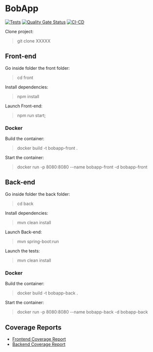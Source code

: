 # BobApp
[![Tests](https://github.com/Xinhe-Yu/Gerez-un-projet-collaboratif-en-int-grant-une-demarche-CI-CD/actions/workflows/tests.yml/badge.svg)](https://github.com/Xinhe-Yu/Gerez-un-projet-collaboratif-en-int-grant-une-demarche-CI-CD/actions/workflows/tests.yml) [![Quality Gate Status](https://sonarcloud.io/api/project_badges/measure?project=xinhe-yu_bobapp&metric=alert_status)](https://sonarcloud.io/summary/new_code?id=xinhe-yu_bobapp) [![CI-CD](https://github.com/Xinhe-Yu/Gerez-un-projet-collaboratif-en-int-grant-une-demarche-CI-CD/actions/workflows/ci-cd.yml/badge.svg)](https://github.com/Xinhe-Yu/Gerez-un-projet-collaboratif-en-int-grant-une-demarche-CI-CD/actions/workflows/ci-cd.yml)

Clone project:

> git clone XXXXX

## Front-end

Go inside folder the front folder:

> cd front

Install dependencies:

> npm install

Launch Front-end:

> npm run start;

### Docker

Build the container:

> docker build -t bobapp-front .

Start the container:

> docker run -p 8080:8080 --name bobapp-front -d bobapp-front

## Back-end

Go inside folder the back folder:

> cd back

Install dependencies:

> mvn clean install

Launch Back-end:

>  mvn spring-boot:run

Launch the tests:

> mvn clean install

### Docker

Build the container:

> docker build -t bobapp-back .

Start the container:

> docker run -p 8080:8080 --name bobapp-back -d bobapp-back

## Coverage Reports

- [Frontend Coverage Report](https://xinhe-yu.github.io/Gerez-un-projet-collaboratif-en-int-grant-une-demarche-CI-CD/frontend/index.html)
- [Backend Coverage Report](https://xinhe-yu.github.io/Gerez-un-projet-collaboratif-en-int-grant-une-demarche-CI-CD/backend/index.html)

